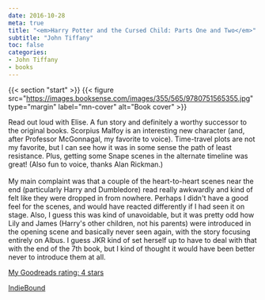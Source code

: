 ```yaml
---
date: 2016-10-28
meta: true
title: "<em>Harry Potter and the Cursed Child: Parts One and Two</em>"
subtitle: "John Tiffany"
toc: false
categories:
- John Tiffany
- books
---
```


{{< section "start" >}}
{{< figure src="https://images.booksense.com/images/355/565/9780751565355.jpg" type="margin" label="mn-cover" alt="Book cover" >}}

Read out loud with Elise. A fun story and definitely a worthy successor to the original books. Scorpius Malfoy is an interesting new character (and, after Professor McGonnagal, my favorite to voice). Time-travel plots are not my favorite, but I can see how it was in some sense the path of least resistance. Plus, getting some Snape scenes in the alternate timeline was great! (Also fun to voice, thanks Alan Rickman.)<br /><br />My main complaint was that a couple of the heart-to-heart scenes near the end (particularly Harry and Dumbledore) read really awkwardly and kind of felt like they were dropped in from nowhere. Perhaps I didn't have a good feel for the scenes, and would have reacted differently if I had seen it on stage. Also, I guess this was kind of unavoidable, but it was pretty odd how Lily and James (Harry's other children, not his parents) were introduced in the opening scene and basically never seen again, with the story focusing entirely on Albus. I guess JKR kind of set herself up to have to deal with that with the end of the 7th book, but I kind of thought it would have been better never to introduce them at all.

[My Goodreads rating: 4 stars](https://www.goodreads.com/review/show/1783942666)  

[IndieBound](https://www.indiebound.org/book/9780751565355)
